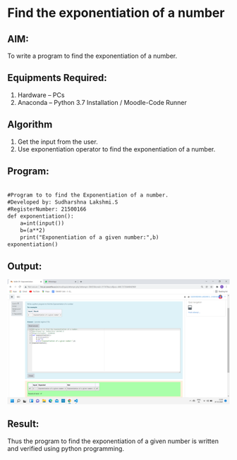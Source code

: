 # Find the exponentiation of a number

## AIM:
To write a program to find the exponentiation of a number.

## Equipments Required:
1. Hardware – PCs
2. Anaconda – Python 3.7 Installation / Moodle-Code Runner

## Algorithm
1. Get the input from the user.
2. Use exponentiation operator to find the exponentiation of a number.

## Program:

```

#Program to to find the Exponentiation of a number.
#Developed by: Sudharshna Lakshmi.S
#RegisterNumber: 21500166
def exponentiation():
    a=int(input())
    b=(a**2)
    print("Exponentiation of a given number:",b)
exponentiation()

```

## Output:
![output](./image/Output.png)


## Result:
Thus the program to find the exponentiation of a given number is written and verified using python programming.
